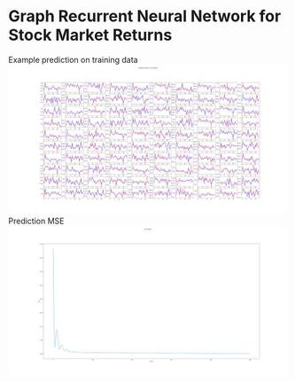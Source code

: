 # Graph Recurrent Neural Network for Stock Market Returns
Example prediction on training data 
![alt-text](https://github.com/claCase/StockGNN/blob/master/results/test_train_epoch500.png)
Prediction MSE 
![alt-text](https://github.com/claCase/StockGNN/blob/master/results/loss.png)